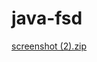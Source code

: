 # java-fsd

[screenshot (2).zip](https://github.com/alwarvaidehi/java-fsd/files/12700545/screenshot.2.zip)
